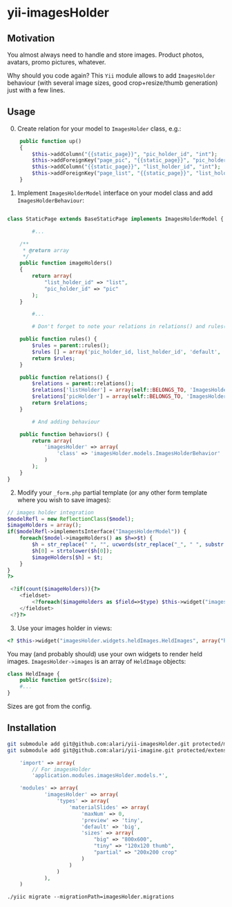 yii-imagesHolder
================

Motivation
----------------

You almost always need to handle and store images. Product photos, avatars, promo pictures, whatever.

Why should you code again? This `Yii` module allows to add `ImagesHolder` behaviour (with several image sizes, good crop+resize/thumb generation) just with a few lines.

Usage
----------------

0) Create relation for your model to `ImagesHolder` class, e.g.:

```php
	public function up()
	{
        $this->addColumn("{{static_page}}", "pic_holder_id", "int");
        $this->addForeignKey("page_pic", "{{static_page}}", "pic_holder_id", "{{images_holder}}", "id");
        $this->addColumn("{{static_page}}", "list_holder_id", "int");
        $this->addForeignKey("page_list", "{{static_page}}", "list_holder_id", "{{images_holder}}", "id");
	}
```

1) Implement `ImagesHolderModel` interface on your model class and add `ImagesHolderBehaviour`:

```php

class StaticPage extends BaseStaticPage implements ImagesHolderModel {

        #...

    /**
     * @return array
     */
    public function imageHolders()
    {
        return array(
            "list_holder_id" => "list",
            "pic_holder_id" => "pic"
        );
    }

        #...

        # Don't forget to note your relations in relations() and rules() methods (this could be done with giix)

    public function rules() {
        $rules = parent::rules();
        $rules [] = array('pic_holder_id, list_holder_id', 'default', 'setOnEmpty' => true, 'value' => null);
        return $rules;
    }

    public function relations() {
        $relations = parent::relations();
        $relations['listHolder'] = array(self::BELONGS_TO, 'ImagesHolder', 'list_holder_id');
        $relations['picHolder'] = array(self::BELONGS_TO, 'ImagesHolder', 'pic_holder_id');
        return $relations;
    }

        # And adding behaviour

    public function behaviors() {
        return array(
            'imagesHolder' => array(
                'class' => 'imagesHolder.models.ImagesHolderBehavior'
            )
        );
    }
}
```

2) Modify your `_form.php` partial template (or any other form template where you wish to save images):

```php
// images holder integration
$modelRefl = new ReflectionClass($model);
$imageHolders = array();
if($modelRefl->implementsInterface("ImagesHolderModel")) {
    foreach($model->imageHolders() as $h=>$t) {
        $h = str_replace(" ", "", ucwords(str_replace("_", " ", substr($h, 0, -3))));
        $h[0] = strtolower($h[0]);
        $imageHolders[$h] = $t;
    }
}
?>

 <?if(count($imageHolders)){?>
    <fieldset>
        <?foreach($imageHolders as $field=>$type) $this->widget("imagesHolder.widgets.heldImages.EditImages", array("holder"=>(($model && $model->$field) ? $model->$field : $type))) ?>
    </fieldset>
 <?}?>
```

3) Use your images holder in views:

```php
<? $this->widget("imagesHolder.widgets.heldImages.HeldImages", array("holder" => $model->listHolder, "size" => "tiny")) ?>
```

You may (and probably should) use your own widgets to render held images. `ImagesHolder->images` is an array of `HeldImage` objects:

```php
class HeldImage {
    public function getSrc($size);
    #...
}
```

Sizes are got from the config.

Installation
----------------

```sh
git submodule add git@github.com:alari/yii-imagesHolder.git protected/modules/imagesHolder
git submodule add git@github.com:alari/yii-imagine.git protected/extensions/imagine
```

```php
    'import' => array(
        // For imagesHolder
        'application.modules.imagesHolder.models.*',

    'modules' => array(
            'imagesHolder' => array(
                'types' => array(
                    'materialSlides' => array(
                        'maxNum' => 0,
                        'preview' => 'tiny',
                        'default' => 'big',
                        'sizes' => array(
                            "big" => "800x600",
                            "tiny" => "120x120 thumb",
                            "partial" => "200x200 crop"
                        )
                    )
                )
            ),
    )
```

`./yiic migrate --migrationPath=imagesHolder.migrations`